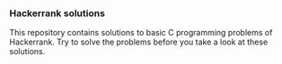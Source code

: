 ### Hackerrank solutions 
This repository contains solutions to basic C programming problems of Hackerrank.
Try to solve the problems before you take a look at these solutions.